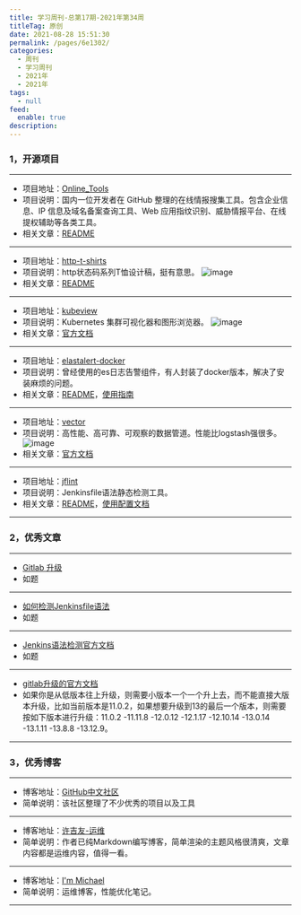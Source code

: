 ```yaml
---
title: 学习周刊-总第17期-2021年第34周
titleTag: 原创
date: 2021-08-28 15:51:30
permalink: /pages/6e1302/
categories: 
  - 周刊
  - 学习周刊
  - 2021年
  - 2021年
tags: 
  - null
feed: 
  enable: true
description: 
---
```



### **1，开源项目**

------

- 项目地址：[Online_Tools](https://github.com/r0eXpeR/Online_Tools)
- 项目说明：国内一位开发者在 GitHub 整理的在线情报搜集工具。包含企业信息、IP 信息及域名备案查询工具、Web 应用指纹识别、威胁情报平台、在线提权辅助等各类工具。
- 相关文章：[README](https://github.com/r0eXpeR/Online_Tools/blob/main/README.md)

---

- 项目地址：[http-t-shirts](https://github.com/easychen/http-t-shirts)
- 项目说明：http状态码系列T恤设计稿，挺有意思。
  ![image](http://t.eryajf.net/imgs/2021/09/a6a2b8b76abd4964.jpg)
- 相关文章：[README](https://github.com/easychen/http-t-shirts/blob/main/README.md)

---

- 项目地址：[kubeview](https://github.com/benc-uk/kubeview)
- 项目说明：Kubernetes 集群可视化器和图形浏览器。
  ![image](http://t.eryajf.net/imgs/2021/09/edc126b4bbd8d2af.jpg)
- 相关文章：[官方文档](http://kubeview.benco.io/)

---

- 项目地址：[elastalert-docker](https://github.com/anjia0532/elastalert-docker)
- 项目说明：曾经使用的es日志告警组件，有人封装了docker版本，解决了安装麻烦的问题。
- 相关文章：[README](https://github.com/anjia0532/elastalert-docker/blob/master/README.md)，[使用指南](https://wiki.eryajf.net/pages/3391.html)

---

- 项目地址：[vector](https://github.com/timberio/vector)
- 项目说明：高性能、高可靠、可观察的数据管道。性能比logstash强很多。
  ![image](http://t.eryajf.net/imgs/2021/09/0c640359439838e6.jpg)
- 相关文章：[官方文档](https://vector.dev/docs/)

---

- 项目地址：[jflint](https://github.com/miyajan/jflint)
- 项目说明：Jenkinsfile语法静态检测工具。
- 相关文章：[README](https://github.com/miyajan/jflint/blob/master/README.md)，[使用配置文档](https://wiki.eryajf.net/pages/b732f5/)

------

### **2，优秀文章**

------

-   [Gitlab 升级](https://xujiyou.work/DevOps/Gitlab/Gitlab%E5%8D%87%E7%BA%A7.html)
- 如题

----

-  [如何检测Jenkinsfile语法](https://sandrocirulli.net/how-to-validate-a-jenkinsfile/)
- 如题

---

- [Jenkins语法检测官方文档](https://www.jenkins.io/doc/book/pipeline/development/)
- 如题

---

-   [gitlab升级的官方文档](https://docs.gitlab.com/ee/update/index.html#1420)
-  如果你是从低版本往上升级，则需要小版本一个一个升上去，而不能直接大版本升级，比如当前版本是11.0.2，如果想要升级到13的最后一个版本，则需要按如下版本进行升级：11.0.2 -11.11.8 -12.0.12 -12.1.17 -12.10.14 -13.0.14 -13.1.11 -13.8.8 -13.12.9。

------

### **3，优秀博客**

------

- 博客地址：[GitHub中文社区](https://www.githubs.cn/)
- 简单说明：该社区整理了不少优秀的项目以及工具

----

- 博客地址：[许吉友-运维](https://xujiyou.work/)
- 简单说明：作者已纯Markdown编写博客，简单渲染的主题风格很清爽，文章内容都是运维内容，值得一看。

---

- 博客地址：[I'm Michael](https://gamelife1314.github.io/)
- 简单说明：运维博客，性能优化笔记。

------